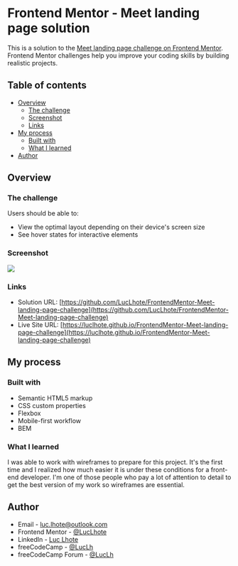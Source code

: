 # Frontend Mentor - Meet landing page solution

This is a solution to the [Meet landing page challenge on Frontend Mentor](https://www.frontendmentor.io/challenges/meet-landing-page-rbTDS6OUR). Frontend Mentor challenges help you improve your coding skills by building realistic projects. 

## Table of contents

- [Overview](#overview)
  - [The challenge](#the-challenge)
  - [Screenshot](#screenshot)
  - [Links](#links)
- [My process](#my-process)
  - [Built with](#built-with)
  - [What I learned](#what-i-learned)
- [Author](#author)

## Overview

### The challenge

Users should be able to:

- View the optimal layout depending on their device's screen size
- See hover states for interactive elements

### Screenshot

![](./design/presentation-final-result.png)

### Links

- Solution URL: [https://github.com/LucLhote/FrontendMentor-Meet-landing-page-challenge](https://github.com/LucLhote/FrontendMentor-Meet-landing-page-challenge)
- Live Site URL: [https://luclhote.github.io/FrontendMentor-Meet-landing-page-challenge](https://luclhote.github.io/FrontendMentor-Meet-landing-page-challenge)

## My process

### Built with

- Semantic HTML5 markup
- CSS custom properties
- Flexbox
- Mobile-first workflow
- BEM

### What I learned

I was able to work with wireframes to prepare for this project. It's the first time and I realized how much easier it is under these conditions for a front-end developer. I'm one of those people who pay a lot of attention to detail to get the best version of my work so wireframes are essential.

## Author

- Email - [luc.lhote@outlook.com](luc.lhote@outlook.com)
- Frontend Mentor - [@LucLhote](https://www.frontendmentor.io/profile/LucLhote)
- LinkedIn - [Luc Lhote](https://www.linkedin.com/in/luclhote/)
- freeCodeCamp - [@LucLh](https://www.freecodecamp.org/LucLh)
- freeCodeCamp Forum - [@LucLh](https://forum.freecodecamp.org/u/luclh/summary)